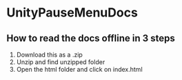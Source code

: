 # UnityPauseMenuDocs
## How to read the docs offline in 3 steps
<ol> 
<li>Download this as a .zip 
<li>Unzip and find unzipped folder
<li>Open the html folder and click on index.html
